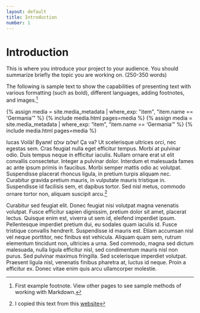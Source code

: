 ```yaml
---
layout: default
title: Introduction
number: 1
---
```

# Introduction

This is where you introduce your project to your audience. You should summarize briefly the topic you are working on. (250-350 words)

The following is sample text to show the capabilities of presenting text with various formatting (such as bold), different languages, adding footnotes, and images.[^1]

{% assign media = site.media_metadata | where_exp: "item", "item.name == 'Germania'" %}
{% include media.html pages=media %}
{% assign media = site.media_metadata | where_exp: “item”, “item.name == ‘Germania’” %}
{% include media.html pages=media %}

lucas
Voilà! Вуаля! שלום עולם! Ça va?
Ut scelerisque ultrices orci, nec egestas sem. Cras feugiat nulla eget efficitur tempus. Morbi at pulvinar odio. Duis tempus neque in efficitur iaculis. Nullam ornare erat ut elit convallis consectetur. Integer a pulvinar dolor. Interdum et malesuada fames ac ante ipsum primis in faucibus. Morbi semper mattis odio ac volutpat. Suspendisse placerat rhoncus ligula, in pretium turpis aliquam nec. Curabitur gravida pretium mauris, in vulputate mauris tristique in. Suspendisse id facilisis sem, et dapibus tortor. Sed nisl metus, commodo ornare tortor non, aliquam suscipit arcu.[^2]

Curabitur sed feugiat elit. Donec feugiat nisi volutpat magna venenatis volutpat. Fusce efficitur sapien dignissim, pretium dolor sit amet, placerat lectus. Quisque enim est, viverra ut sem id, eleifend imperdiet ipsum. Pellentesque imperdiet pretium dui, eu sodales quam iaculis id. Fusce tristique convallis hendrerit. Suspendisse id mauris est. Etiam accumsan nisl vel neque porttitor, nec finibus est vehicula. Aliquam quam sem, rutrum elementum tincidunt non, ultricies a urna. Sed commodo, magna sed dictum malesuada, nulla ligula efficitur nisl, sed condimentum mauris nisl non purus. Sed pulvinar maximus fringilla. Sed scelerisque imperdiet volutpat. Praesent ligula nisl, venenatis finibus pharetra at, luctus id neque. Proin a efficitur ex. Donec vitae enim quis arcu ullamcorper molestie.

[^1]: First example footnote. View other pages to see sample methods of working with Markdown.
[^2]: I copied this text from this [website](https://www.lipsum.com/feed/html) 
